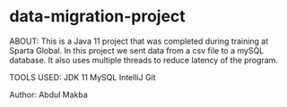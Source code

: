 # data-migration-project
ABOUT:
This is a Java 11 project that was completed during training at Sparta Global. In this project we sent data from a csv file to a mySQL database. It also uses multiple threads to reduce latency of the program.

TOOLS USED:
JDK 11
MySQL
IntelliJ
Git

Author:
Abdul Makba
